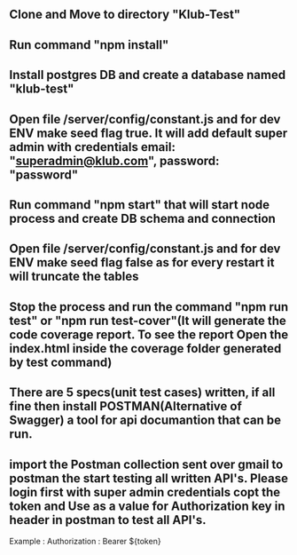 ## Clone and Move to directory "Klub-Test"

## Run command "npm install"

## Install postgres DB and create a database named "klub-test"

## Open file /server/config/constant.js and for dev ENV make seed flag true. It will add default super admin with credentials email: "superadmin@klub.com", password: "password"

##  Run command "npm start" that will start node process and create DB schema and connection

## Open file /server/config/constant.js and for dev ENV make seed flag false as for every restart it will truncate the tables

## Stop the process and run the command "npm run test" or "npm run test-cover"(It will generate the code coverage report. To see the report Open the index.html inside the coverage folder generated by test command)

## There are 5 specs(unit test cases) written, if all fine then install POSTMAN(Alternative of Swagger) a tool for api documantion that can be run.

## import the Postman collection sent over gmail to postman the start testing all written API's. Please login first with super admin credentials copt the token and Use as a value for Authorization key in header in postman to test all API's.

Example : Authorization : Bearer ${token}


